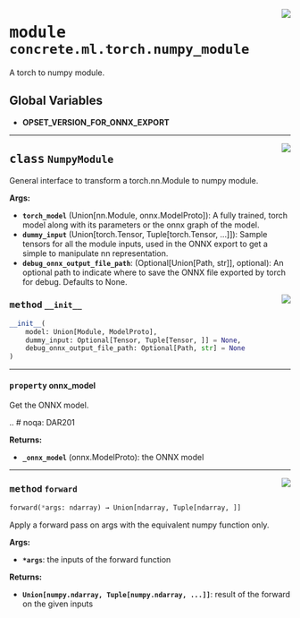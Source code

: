 <!-- markdownlint-disable -->

<a href="https://github.com/zama-ai/concrete-ml/blob/release/0.4.x/src/concrete/ml/torch/numpy_module.py#L0"><img align="right" style="float:right;" src="https://img.shields.io/badge/-source-cccccc?style=flat-square"></a>

# <kbd>module</kbd> `concrete.ml.torch.numpy_module`

A torch to numpy module.

## **Global Variables**

- **OPSET_VERSION_FOR_ONNX_EXPORT**

______________________________________________________________________

<a href="https://github.com/zama-ai/concrete-ml/blob/release/0.4.x/src/concrete/ml/torch/numpy_module.py#L19"><img align="right" style="float:right;" src="https://img.shields.io/badge/-source-cccccc?style=flat-square"></a>

## <kbd>class</kbd> `NumpyModule`

General interface to transform a torch.nn.Module to numpy module.

**Args:**

- <b>`torch_model`</b> (Union\[nn.Module, onnx.ModelProto\]):  A fully trained, torch model along with  its parameters or the onnx graph of the model.
- <b>`dummy_input`</b> (Union\[torch.Tensor, Tuple\[torch.Tensor, ...\]\]):  Sample tensors for all the  module inputs, used in the ONNX export to get a simple to manipulate nn representation.
- <b>`debug_onnx_output_file_path`</b>:  (Optional\[Union\[Path, str\]\], optional): An optional path to  indicate where to save the ONNX file exported by torch for debug.  Defaults to None.

<a href="https://github.com/zama-ai/concrete-ml/blob/release/0.4.x/src/concrete/ml/torch/numpy_module.py#L32"><img align="right" style="float:right;" src="https://img.shields.io/badge/-source-cccccc?style=flat-square"></a>

### <kbd>method</kbd> `__init__`

```python
__init__(
    model: Union[Module, ModelProto],
    dummy_input: Optional[Tensor, Tuple[Tensor, ]] = None,
    debug_onnx_output_file_path: Optional[Path, str] = None
)
```

______________________________________________________________________

#### <kbd>property</kbd> onnx_model

Get the ONNX model.

.. # noqa: DAR201

**Returns:**

- <b>`_onnx_model`</b> (onnx.ModelProto):  the ONNX model

______________________________________________________________________

<a href="https://github.com/zama-ai/concrete-ml/blob/release/0.4.x/src/concrete/ml/torch/numpy_module.py#L79"><img align="right" style="float:right;" src="https://img.shields.io/badge/-source-cccccc?style=flat-square"></a>

### <kbd>method</kbd> `forward`

```python
forward(*args: ndarray) → Union[ndarray, Tuple[ndarray, ]]
```

Apply a forward pass on args with the equivalent numpy function only.

**Args:**

- <b>`*args`</b>:  the inputs of the forward function

**Returns:**

- <b>`Union[numpy.ndarray, Tuple[numpy.ndarray, ...]]`</b>:  result of the forward on the given  inputs
